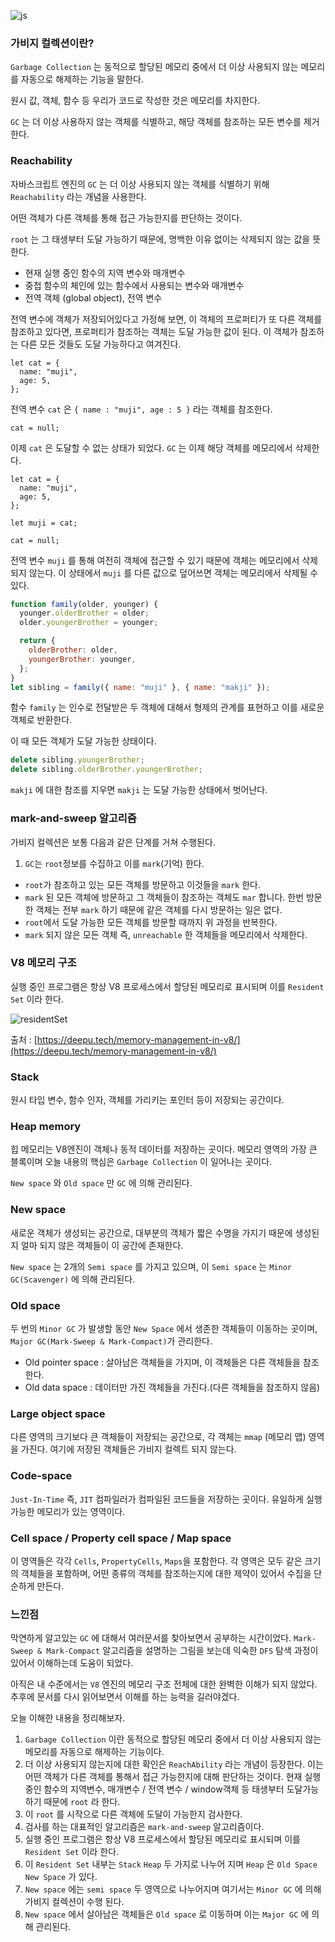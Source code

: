 ![js](https://user-images.githubusercontent.com/46440898/227780677-fb45f8da-116d-46eb-8763-30382c347cef.jpeg)

### 가비지 컬렉션이란?

`Garbage Collection` 는 동적으로 할당된 메모리 중에서 더 이상 사용되지 않는 메모리를 자동으로 해제하는 기능을 말한다.

원시 값, 객체, 함수 등 우리가 코드로 작성한 것은 메모리를 차지한다.

`GC` 는 더 이상 사용하지 않는 객체를 식별하고, 해당 객체를 참조하는 모든 변수를 제거한다.

### Reachability

자바스크립트 엔진의 `GC` 는 더 이상 사용되지 않는 객체를 식별하기 위해 `Reachability` 라는 개념을 사용한다.

어떤 객체가 다른 객체를 통해 접근 가능한지를 판단하는 것이다.

`root` 는 그 태생부터 도달 가능하기 때문에, 명백한 이유 없이는 삭제되지 않는 값을 뜻한다.

- 현재 실행 중인 함수의 지역 변수와 매개변수
- 중첩 함수의 체인에 있는 함수에서 사용되는 변수와 매개변수
- 전역 객체 (global object), 전역 변수

전역 변수에 객체가 저장되어있다고 가정해 보면, 이 객체의 프로퍼티가 또 다른 객체를 참조하고 있다면, 프로퍼티가 참조하는 객체는 도달 가능한 값이 된다.
이 객체가 참조하는 다른 모든 것들도 도달 가능하다고 여겨진다.

```tsx
let cat = {
  name: "muji",
  age: 5,
};
```

전역 변수 `cat` 은 `{ name : "muji", age : 5 }` 라는 객체를 참조한다.

```tsx
cat = null;
```

이제 `cat` 은 도달할 수 없는 상태가 되었다. `GC` 는 이제 해당 객체를 메모리에서 삭제한다.

```tsx
let cat = {
  name: "muji",
  age: 5,
};

let muji = cat;

cat = null;
```

전역 변수 `muji` 를 통해 여전히 객체에 접근할 수 있기 때문에 객체는 메모리에서 삭제되지 않는다.
이 상태에서 `muji` 를 다른 값으로 덮어쓰면 객체는 메모리에서 삭제될 수 있다.

```jsx
function family(older, younger) {
  younger.olderBrother = older;
  older.youngerBrother = younger;

  return {
    olderBrother: older,
    youngerBrother: younger,
  };
}
let sibling = family({ name: "muji" }, { name: "makji" });
```

함수 `family` 는 인수로 전달받은 두 객체에 대해서 형제의 관계를 표현하고 이를 새로운 객체로 반환한다.

이 때 모든 객체가 도달 가능한 상태이다.

```jsx
delete sibling.youngerBrother;
delete sibling.olderBrother.youngerBrother;
```

`makji` 에 대한 참조를 지우면 `makji` 는 도달 가능한 상태에서 벗어난다.

### mark-and-sweep 알고리즘

가비지 컬렉션은 보통 다음과 같은 단계를 거쳐 수행된다.

1. `GC`는 `root`정보를 수집하고 이를 `mark`(기억) 한다.

- `root`가 참조하고 있는 모든 객체를 방문하고 이것들을 `mark` 한다.
- `mark` 된 모든 객체에 방문하고 그 객체들이 참조하는 객체도 `mar` 합니다.
  한번 방문한 객체는 전부 `mark` 하기 때문에 같은 객체를 다시 방문하는 일은 없다.
- `root`에서 도달 가능한 모든 객체를 방문할 때까지 위 과정을 반복한다.
- `mark` 되지 않은 모든 객체 즉, `unreachable` 한 객체들을 메모리에서 삭제한다.

### V8 메모리 구조

실행 중인 프로그램은 항상 V8 프로세스에서 할당된 메모리로 표시되며 이를 `Resident Set` 이라 한다.

![residentSet](https://user-images.githubusercontent.com/46440898/227934454-6c24b6b9-8884-48f5-a9a2-8e26d4e79d1a.png)

출처 : [https://deepu.tech/memory-management-in-v8/](https://deepu.tech/memory-management-in-v8/)

### Stack

원시 타입 변수, 함수 인자, 객체를 가리키는 포인터 등이 저장되는 공간이다.

### Heap memory

힙 메모리는 V8엔진이 객체나 동적 데이터를 저장하는 곳이다. 메모리 영역의 가장 큰 블록이며
오늘 내용의 핵심은 `Garbage Collection` 이 일어나는 곳이다.

`New space` 와 `Old space` 만 `GC` 에 의해 관리된다.

### New space

새로운 객체가 생성되는 공간으로, 대부분의 객체가 짧은 수명을 가지기 때문에 생성된지 얼마 되지 않은 객체들이 이 공간에 존재한다.

`New space` 는 2개의 `Semi space` 를 가지고 있으며, 이 `Semi space` 는 `Minor GC(Scavenger)` 에 의해 관리된다.

### Old space

두 번의 `Minor GC` 가 발생할 동안 `New Space` 에서 생존한 객체들이 이동하는 곳이며, `Major GC(Mark-Sweep & Mark-Compact)`가 관리한다.

- Old pointer space : 살아남은 객체들을 가지며, 이 객체들은 다른 객체들을 참조한다.
- Old data space : 데이터만 가진 객체들을 가진다.(다른 객체들을 참조하지 않음)

### Large object space

다른 영역의 크기보다 큰 객체들이 저장되는 공간으로, 각 객체는 `mmap` (메모리 맵) 영역을 가진다. 여기에 저장된 객체들은 가비지 컬렉트 되지 않는다.

### Code-space

`Just-In-Time` 즉, `JIT` 컴파일러가 컴파일된 코드들을 저장하는 곳이다.
유일하게 실행 가능한 메모리가 있는 영역이다.

### Cell space / Property cell space / Map space

이 영역들은 각각 `Cells`, `PropertyCells`, `Maps`을 포함한다.
각 영역은 모두 같은 크기의 객체들을 포함하며, 어떤 종류의 객체를 참조하는지에 대한 제약이 있어서 수집을 단순하게 만든다.

### 느낀점

막연하게 알고있는 `GC` 에 대해서 여러문서를 찾아보면서 공부하는 시간이었다.
`Mark-Sweep & Mark-Compact` 알고리즘을 설명하는 그림을 보는데 익숙한 `DFS` 탐색 과정이 있어서 이해하는데 도움이 되었다.

아직은 내 수준에서는 `V8` 엔진의 메모리 구조 전체에 대한 완벽한 이해가 되지 않았다.
추후에 문서를 다시 읽어보면서 이해를 하는 능력을 길러야겠다.

오늘 이해한 내용을 정리해보자.

1. `Garbage Collection` 이란 동적으로 할당된 메모리 중에서 더 이상 사용되지 않는 메모리를 자동으로 해제하는 기능이다.
2. 더 이상 사용되지 않는지에 대한 확인은 `ReachAbility` 라는 개념이 등장한다.
   이는 어떤 객체가 다른 객체를 통해서 접근 가능한지에 대해 판단하는 것이다.
   현재 실행 중인 함수의 지역변수, 매개변수 / 전역 변수 / window객체 등 태생부터 도달가능하기 때문에 `root` 라 한다.
3. 이 `root` 를 시작으로 다른 객체에 도달이 가능한지 검사한다.
4. 검사를 하는 대표적인 알고리즘은 `mark-and-sweep` 알고리즘이다.
5. 실행 중인 프로그램은 항상 V8 프로세스에서 할당된 메모리로 표시되며 이를 `Resident Set` 이라 한다.
6. 이 `Resident Set` 내부는 `Stack` `Heap` 두 가지로 나누어 지며 `Heap` 은 `Old Space` `New Space` 가 있다.
7. `New space` 에는 `semi space` 두 영역으로 나누어지며 여기서는 `Minor GC` 에 의해 가비지 컬렉션이 수행 된다.
8. `New space` 에서 살아남은 객체들은 `Old space` 로 이동하며 이는 `Major GC` 에 의해 관리된다.
